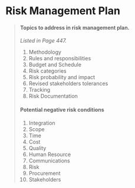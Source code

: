 # Risk Management Plan
> #### **Topics to address in risk management plan.**
> _Listed in Page 447._ 
> 
> 1. Methodology
> 2. Rules and responsibilities
> 3. Budget and Schedule
> 4. Risk categories
> 5. Risk probability and impact
> 6. Revised stakeholders tolerances
> 7. Tracking
> 8. Risk Documentation
> #### **Potential negative risk conditions**
> 1. Integration
> 2. Scope
> 2. Time
> 4. Cost
> 5. Quality
> 6. Human Resource
> 7. Communications
> 8. Risk
> 9. Procurement
> 10. Stakeholders
> 